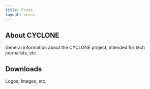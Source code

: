 ```yaml
---
title: Press
layout: press
---
```

## About CYCLONE

General information about the CYCLONE project, intended for tech journalists, etc.

## Downloads

Logos, Images, etc.